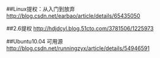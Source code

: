 
##Linux提权：从入门到放弃
http://blog.csdn.net/earbao/article/details/65435050

##2.6提权
http://hdjdcyl.blog.51cto.com/3781506/1225973

##Ubuntu10.04 可用源
http://blog.csdn.net/runningzyx/article/details/54946591